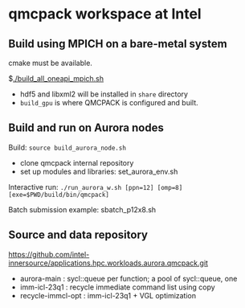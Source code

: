 # qmcpack workspace at Intel

## Build using MPICH on a bare-metal system

cmake must be available.

$[./build_all_oneapi_mpich.sh](build_all_oneapi_mpich.sh)

* hdf5 and libxml2 will be installed in `share` directory
* `build_gpu` is where QMCPACK is configured and built.


## Build and run on Aurora nodes

Build: `source build_aurora_node.sh`
* clone qmcpack internal repository
* set up modules and libraries: set_aurora_env.sh

Interactive run: `./run_aurora_w.sh [ppn=12] [omp=8] [exe=$PWD/build/bin/qmcpack]`

Batch submission example: sbatch_p12x8.sh

## Source and data repository

https://github.com/intel-innersource/applications.hpc.workloads.aurora.qmcpack.git

* aurora-main : sycl::queue per function;  a pool of sycl::queue, one 
* imm-icl-23q1 : recycle immediate command list using copy
* recycle-immcl-opt : imm-icl-23q1 + VGL optimization
